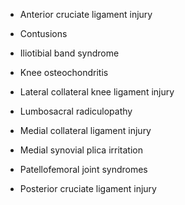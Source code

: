- Anterior cruciate ligament injury

- Contusions

- Iliotibial band syndrome

- Knee osteochondritis

- Lateral collateral knee ligament injury

- Lumbosacral radiculopathy

- Medial collateral ligament injury

- Medial synovial plica irritation

- Patellofemoral joint syndromes

- Posterior cruciate ligament injury